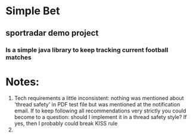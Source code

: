 # Simple Bet 

## sportradar demo project

### Is a simple java library to keep tracking current football matches

# Notes:

1. Tech requirements a little inconsistent: nothing was mentioned about 'thread safety' in PDF test file but was
   mentioned at the notification email. If to keep following all recommendations very strictly you could become to a
   question: should I implement it in a thread safety style? If yes, then I probably could break KISS rule
2. 